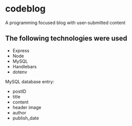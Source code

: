 # codeblog

A programming focused blog with user-submitted content 

## The following technologies were used
* Express
* Node
* MySQL
* Handlebars
* dotenv

MySQL database entry:
* postID
* title
* content
* header image
* author
* publish_date
